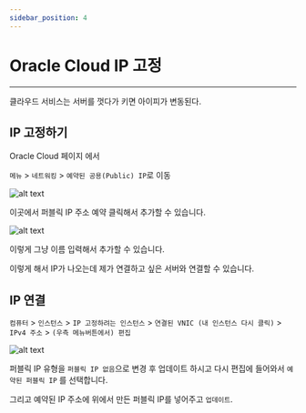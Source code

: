```yaml
---
sidebar_position: 4
---
```


# Oracle Cloud IP 고정
---

클라우드 서비스는 서버를 껏다가 키면 아이피가 변동된다.


## IP 고정하기

Oracle Cloud 페이지 에서

`메뉴` > `네트워킹` > `예약된 공용(Public) IP`로 이동


![alt text](./img/infra4/image.png)

이곳에서 퍼블릭 IP 주소 예약 클릭해서 추가할 수 있습니다.

![alt text](./img/infra4/image1.png)

이렇게 그냥 이름 입력해서 추가할 수 있습니다.


이렇게 해서 IP가 나오는데 제가 연결하고 싶은 서버와 연결할 수 있습니다.


## IP 연결

`컴퓨터` > `인스턴스` > `IP 고정하려는 인스턴스` > `연결된 VNIC (내 인스턴스 다시 클릭)` > `IPv4 주소` >  `(우측 메뉴버튼에서) 편집`

![alt text](./img/infra4/image2.png)

퍼블릭 IP 유형을 `퍼블릭 IP 없음`으로 변경 후 업데이트 하시고 다시 편집에 들어와서 `예약된 퍼블릭 IP` 를 선택합니다.

그리고 예약된 IP 주소에 위에서 만든 퍼블릭 IP를 넣어주고 `업데이트`.

